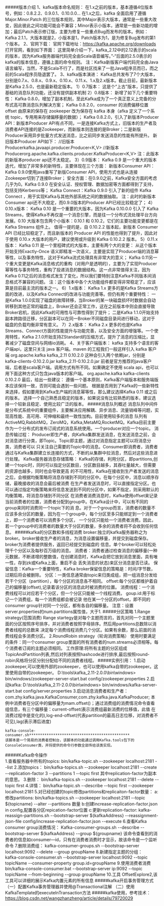 #####版本介绍
    1、kafka版本命名规则：
    在1.x之前的版本，基本遵循4位版本号，例如：0.8.2.2、0.9.0.1、0.10.0.0...
    在1.x之后，kafka 全面启用了遵循 Major.Minor.Patch 的三位版本规则，其中Major表示大版本，通常是一些重大改变，因此彼此之间功能可能会不兼容；Minor表示小版本，通常是一些新功能的增加；最后Patch表示修订版，主要为修复一些重点Bug而发布的版本。例如：Kafka 2.1.1，大版本就是2，小版本是1，Patch版本为1，是为修复Bug发布的第1个版本。
    2、官网下载：
    官网下载地址：https://kafka.apache.org/downloads
    打开官网，看到如下界面：
    这里简单介绍一下，kafka_2.12中的2.12表示的scala的版本，因为Kafka服务器端代码完全由Scala语音编写。”-“后面的2.5.0表示的kafka的版本信息，遵循上面的命令规则。
    注：Kafka新版客户端代码完全由Java语言编写，当然，不是Scala不行了，而是社区找来了一批Java程序员而已，而之前的Scala程序员隐退罢了。
    3、kafka版本演进：
    Kafka总共发布了7个大版本，分别是0.7.x、0.8.x、0.9.x、0.10.x、0.11.x、1.x及2.x版本。截止目前，最新版本是Kafka 2.5.0，也是最新稳定版本。
    1）0.7版本：
    这是个“上古”版本，只提供了基础的消息队列功能，还没有提供副本机制
    2）0.8版本：
    新增了如下几个重要特性：
    Kafka 0.8.0，增加了副本机制，至此Kafka成为了一个真正意义上完备的分布式高可靠消息队列解决方案；
    Kafka 0.8.2.0，consumer 的消费偏移位置 offset 由原来的保存在 zookeeper 改为保存在 kafka 本身（afka 定义了一个系统 topic，专用用来存储偏移量的数据）；
    Kafka 0.8.2.0，引入了新版本Producer API：新版本Producer API有点不同，一是连接Kafka方式上，旧版本的生产者及消费者API连接的是Zookeeper，而新版本则连接的是Broker；二是新版Producer采用异步批量方式发送消息，比之前同步发送消息的性能有所提升。
    新旧版本Producer API如下：
    //旧版本
    Producerkafka.javaapi.producer.Producer<K,V> 
    //新版本
    Producerorg.apache.kafka.clients.producer.KafkaProducer<K,V>
    注：此版本的新版本producer api还不太稳定。
    3）0.9版本：
    Kafka 0.9 是一个重大的版本迭代，增加了非常多的新特性，主要体现在三个方面：
    新版本Consumer API：Kafka 0.9.0使用java重写了新版Consumer API，使用方式也是从连接Zookeeper切到了连接Broker；
    安全方面：在0.9.0之前，Kafka安全方面的考虑几乎为0。Kafka 0.9.0 在安全认证、授权管理、数据加密等方面都得到了支持，包括支持Kerberos等；
    Kafka Connect：Kafka 0.9.0 引入了新的组件 Kafka Connect ，用于实现Kafka与其他外部系统之间的数据抽取。
    注：此时的新版本Consumer api还不大稳定，而0.9.0版本的Producer API已经比较稳定了；
    4）0.10.x版本：
    Kafka 0.10 是一个重要的大版本，因为Kafka 0.10.0.0 引入了 Kafka Streams，使得Kafka不再仅是一个消息引擎，而是往一个分布式流处理平台方向发展。0.10 大版本包含两个小版本：0.10.1 和 0.10.2，它们的主要功能变更都是在 Kafka Streams 组件上。
    值得一提的是，自 0.10.2.2 版本起，新版本 Consumer API 已经比较稳定了，而且新版本的 Producer API 的性能也得到了提升，因此对于使用 0.10.x 大版本的用户，建议使用或升级到 Kafka 0.10.2.2 版本。
    5）0.11.x版本：
    Kafka 0.11 是一个里程碑式的大版本，主要有两个大的变更：
    从这个版本开始支持Exactly-Once 语义即精准一次语义，主要是实现了Producer端的消息幂等性，以及事务特性，这对于Kafka流式处理具有非常大的意义；
    Kafka 0.11另一个重大变更是Kafka消息格式的重构（对用户是透明的），主要为了实现Producer幂等性与事务特性，重构了投递消息的数据结构。这一点非常值得关注，因为Kafka 0.11之后的消息格式发生了变化，所以我们要特别注意Kafka不同版本间消息格式不兼容的问题。
    注：这个版本中各个大功能组件都变得非常稳定了，应该算是目前最主流的版本之一。
    6）1.x版本：
    Kafka 1.x 更多的是Kafka Streams方面的改进，以及Kafka Connect的改进与功能完善等。但仍有两个重要特性：
    一是Kafka 1.0.0实现了磁盘的故障转移，当Broker的某一块磁盘损坏时数据会自动转移到其他正常的磁盘上，Broker还会正常工作，这在之前版本中则会直接导致Broker宕机，因此Kafka的可用性与可靠性得到了提升；
    二是Kafka 1.1.0开始支持副本跨路径迁移，分区副本可以在同一Broker不同磁盘目录间进行移动，这对于磁盘的负载均衡非常有意义。
    7）2.x版本：
    Kafka 2.x 更多的也是Kafka Streams、Connect方面的性能提升与功能完善，以及安全方面的增强等。一个使用特性，Kafka 2.1.0开始支持ZStandard的压缩方式，提升了消息的压缩比，显著减少了磁盘空间与网络io消耗。
    4、关于客户端版本：
    kafka 支持多个语言的客户端api，这里只关注 java 客户端。maven 的工程我们一般这样引入 kafka 客户端
    <dependency>
    	<groupId>org.apache.kafka</groupId>
    	<artifactId>kafka_2.11</artifactId>
    	<version>0.10.2.0</version>
    </dependency>
    这种会引入两个依赖jar，分别是
    kafka-clients-0.10.2.0.jar
    kafka_2.11-0.10.2.0.jar
    前者是官方推荐的java客户端，后者是scala客户端。调用方式有所不同。如果确定不使用 scala api，也可以用下面这种方式只包含java版本的客户端。
    <dependency>
    	<groupId>org.apache.kafka</groupId>
    	<artifactId>kafka-clients</artifactId>
    	<version>0.10.2.0</version>
    </dependency>
    最后，给出一些建议：
    遵循一个基本原则，Kafka客户端版本和服务端版本应该保持一致，否则可能会遇到一些问题。
    根据是否用到了Kafka的一些新特性来选择，假如要用到Kafka生产端的消息幂等性，那么建议选择Kafka 0.11 或之后的版本。
    选择一个自己熟悉且稳定的版本，如果说没有比较熟悉的版本，建议选择一个较新且稳定、使用比较广泛的版本。
#####消息队列概述
    消息队列中间件是分布式系统中的重要组件，主要解决应用解耦、异步消息、流量销峰等问题，实现高性能、高可用、可伸缩和最终一致性加构。目前使用较多的消息
    队列有ActiveMQ,RabbitMQ，ZeroMQ，Kafka,MetaMQ,RocketMQ。Kafka目前主要作为一个分布式的发布订阅式的消息系统使用。一个producer对应一个topic。
    消息传输过程：
        Producer即生产者，向Kafka集群发送消息，在发送消息之前，会对消息进行分类，即Topic。Topic即主题，通过对消息指定主题可以将消息分类，消费者可以
        只关注自己需要的Topic中的消息。Consumer即消费者，消费者通过与Kafka集群建立长连接的方式，不断的从集群中拉消息，然后对这些消息进行处理。
    Kafka服务器消息存储策略：
        Kafka的存储，利用分区，即partitions,创建一个topic时，同时可以指定分区数目，分区数目越多，其吞吐量越大，但需要的资源也越多，同时也会导致更高
        的不可用性，Kafka在接收到生产者发送的消息之后，会根据均衡策略将消息存储到不同的分区中。在每个分区中，消息以顺序存储，最晚接收的消息会最后被消费
        在生产者发送消息时，可以直接指定分区。也可以通过指定均衡策略来将信息发送到不同的分区中，如果不指定，则采用默认的均衡策略，将消息存储到不同分区
        在消费者消费消息时，Kafka使用offset来记录当前消费者的位置，消费者分配到group中。在Kafka设计中，可以有不同的group来同时消费同一个topic下的消
        息。对于一个group而言，消费者的数量不应该多余分区的数量，因为在一个group中，每个分区至多只能绑定到一个消费者上，即一个消费者可以消费多个分区，
        一个分区只能给一个消费者消费。因此，若一个group中的消费者的数量大于分区的数量，多余的消费者将不会收到任何信息。
#####kafka的分区数和多线程消费
    broker:独立的kafka服务器称之为broker。broker接收生产者的消息，为消息设置偏移量，并提交到磁盘保存。broker为消费者提供服务，返回已经提交到磁盘的
        信息。单个broker可以轻松处理千个分区以及每秒百万级的消息。
    消费者：消费者通过检查消息的偏移量(一种元数据，不断递增的整数值，在创建消息时，Kafka会把它放到消息里面，具有唯一性，存到zk或Kafka上面，重启不会
        丢失消息的状态)来区分消息是否已读。
    保留信息：Kafka一个重要特性，Kafka broker保留信息的策略是：时间/字节数，过期后将会被删除。
    分区：一类信息通常由topic来归类成组，把一组消息分发给若干个分区（partition），每个分区的消息各不相同。
    offset:每个分区都维护着自己的偏移量(offset),记录着该分区的消息此时被消费的位置。
    消费线程：一个消费线程可以对应若干个分区，但一个分区只能被一个线程消费。
    goup.id:用于标记一个消费组，每一个消费组都会被记录 他在某一个分区的offset，即不同的consumer group针对同一个分区，都有各自的偏移量。
    注意：设置server.properties的num.partitions属性值，大于1.
#####分区策略
    1.Range strategy(范围消费)
     Range startegy是对每个主题而言的，首先对同一个主题里面的分区按照序号排序，并对消费者按照字母排序。然后用partitions总数除以消费者线程的总数来
     决定每个消费线程消费几个分区。如果有余数，那么前面的消费线程会多消费分区。
    2.RoundRobin strategy（轮询消费策略）
      使用时要满足的条件：同一个consumer group里面的所有消费者的num.streams必须相等。每个消费者订阅的主题必须相同。
      工作原理:将所有主题的分区组成TopicAndPartition列表,然后对列表按照hashcode进行排序,最后按照round-robin风格将分区分别分配给不同的消费者线程。
#####实例引用：
    1.启动zookeeper,可以使用外部的zookeeper，也可以使用kafka自带的zookeeper。这里使用自带的zookeeper。
        D:\tools\kafka_2.11-2.0.0\bin\windows> bin/windows/zookeeper-server-start.bat config/zookeeper.properties
    2.启动kafka:
        D:\tools\kafka_2.11-2.0.0\bin\windows> bin/windows/kafka-server-start.bat config/server.properties
    3.启动消息消费者和生产者：
        com.zhy.kafka.java.KafkaConsumer,com.zhy.kafka.java.KafkaProducer;
    本例中消费者在分区中的偏移量为mam.offset()；通过消费组的消费情况命令查看组信息，有三个偏移量：current-offset(表示消费组最新消费的位移值，此值
    在消费过程中是变化的),log-end-offset(代表partition的最高日志位移，对消费者不可见),lag(表示滞后进度)
    
    kafka-console-consumer.sh**********************************************
    该脚本是一个简易的消费者控制台，该脚本的功能通过调用Kafka.tools包下的ConsoleConsumer类，并将提供的命令行参数全部传给该类实现。    
#####Kafka命令操作   
    1.查看服务器中所有的topics:  bin/kafka-topic.sh --zookeeper localhost:2181 --list
    2.添加topics： bin/kafka-topics.sh --zookeeper localhost:2181 --create --replication-factor 3 --partitions 1 --topic first
      其中replication-factor为副本的意思。
    3.删除：   bin/kafka-topics.sh --zookeeper localhost:2181 --delete --topic first
    4.详情：   bin/kafka-topic.sh --describe --topic first --zookeeper localhost:2181 
    5.对已经创建的topic修改partitions和replicaiton-factor数量： 
        a:修改partitions: bin/kafka-topics.sh --zookeeper localhost:2181 --topic ${topicname} --alter --partitions 数量
        b:创建increase-replication-factor.json in config,配置各分区repication-factor位置
        c:更新replication-factor:
         kafka-reassign-partitions.sh --bootstrap-server ${kafkaAddress} --reassignment-json-file 
         config/increase-replication-factor.json --execute
    6.查看Kafka consumer group消费情况：  Kafka-consumer-groups.sh --describe --bootstrap-server ${kafkaAddress} --group ${groupname}
      该命令查看到的消费者的信息如consumer—id，只有在消费者消费时才显示，故该命令是一个监听命令
    7.删除消费组：   kafka-consumer-groups.sh --bootstrap-server localhost:9092 --delete --group groupName
    8.新建指定主题的分组：   
        kafka-console-consumer.sh --bootstrap-server localhost:9092 --topic topicName --consumer-property group.id=groupName
    9.使用消费者消费
        bin/kafka-console-consumer.bat --bootstrap-server ip:9092 --topic topicName --from-beginning --group groupName 
    10.工具 OffsetExplore2,该工具可以详细的展示Kafka内置元素的所有信息
#####kafka开启事务管理方式
    （一）配置Kafka事务管理器并使用@Transactional注解
    （二）使用KafkaTemplate的executeInTransaction方法
#####kafka使用，参考技术：https://blog.csdn.net/wangzhanzheng/article/details/79720029